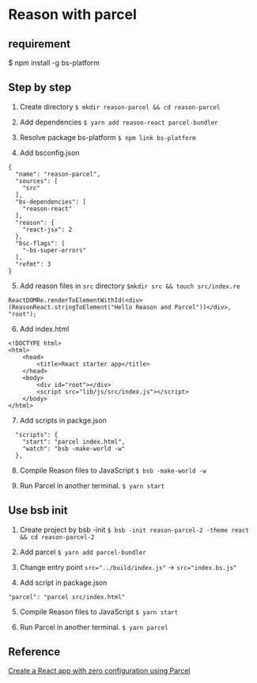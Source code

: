 # Reason with parcel

## requirement
$ npm install -g bs-platform

## Step by step

1. Create directory
`$ mkdir reason-parcel && cd reason-parcel`

2. Add dependencies
`$ yarn add reason-react parcel-bundler`

3. Resolve package bs-platform
`$ npm link bs-platform`

4. Add bsconfig.json
```
{
  "name": "reason-parcel",
  "sources": [
    "src"
  ],
  "bs-dependencies": [
    "reason-react"
  ],
  "reason": {
    "react-jsx": 2
  },
  "bsc-flags": [
    "-bs-super-errors"
  ],
  "refmt": 3
}
```

5. Add reason files in `src` directory
`$mkdir src && touch src/index.re`

```
ReactDOMRe.renderToElementWithId(<div>(ReasonReact.stringToElement("Hello Reason and Parcel"))</div>, "root");
```

6. Add index.html
```
<!DOCTYPE html>
<html>
    <head>
        <title>React starter app</title>
    </head>
    <body>
        <div id="root"></div>
        <script src="lib/js/src/index.js"></script>
    </body>
</html>
```

7. Add scripts in packge.json
```
  "scripts": {
    "start": "parcel index.html",
    "watch": "bsb -make-world -w"
  },
```

8. Compile Reason files to JavaScript
`$ bsb -make-world -w`

9. Run Parcel in another terminal.
`$ yarn start`

## Use bsb init

1. Create project by bsb -init
`$ bsb -init reason-parcel-2 -theme react && cd reason-parcel-2`

2. Add parcel
`$ yarn add parcel-bundler`

3. Change entry point
`src="../build/index.js"` -> `src="index.bs.js"`

4. Add script in package.json
```
"parcel": "parcel src/index.html"
```

5. Compile Reason files to JavaScript
`$ yarn start`

6. Run Parcel in another terminal.
`$ yarn parcel`

## Reference

[Create a React app with zero configuration using Parcel](http://blog.jakoblind.no/react-parcel/)
